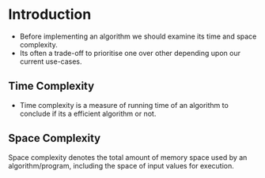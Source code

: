 # Introduction

- Before implementing an algorithm we should examine its time and space complexity.
- Its often a trade-off to prioritise one over other depending upon our current use-cases.

## Time Complexity

- Time complexity is a measure of running time of an algorithm to conclude if its a efficient algorithm or not.

## Space Complexity

Space complexity denotes the total amount of memory space used by an algorithm/program, including the space of input values for execution.
